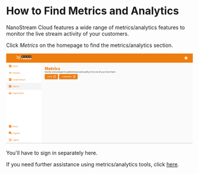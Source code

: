 # How to Find Metrics and Analytics

NanoStream Cloud features a wide range of metrics/analytics features to monitor the live stream activity of your customers.

Click *Metrics* on the homepage to find the metrics/analytics section.

![metrics](assets/metrics.png)

You'll have to sign in separately here.

If you need further assistance using metrics/analytics tools, click [here](https://docs.nanocosmos.de/docs/cloud/analytics/).